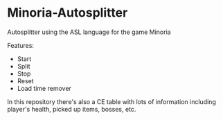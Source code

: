 # Minoria-Autosplitter
Autosplitter using the ASL language for the game Minoria

Features:
- Start
- Split
- Stop
- Reset
- Load time remover

In this repository there's also a CE table with lots of information including player's health, picked up items, bosses, etc.
